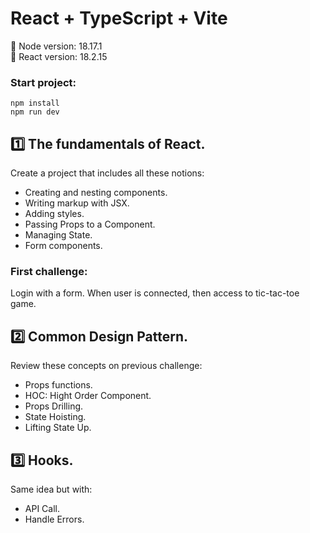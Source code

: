 # React + TypeScript + Vite

📀 Node version: 18.17.1  
📀 React version: 18.2.15

### Start project:

`npm install`  
`npm run dev`

## 1️⃣ The fundamentals of React.

Create a project that includes all these notions:

- Creating and nesting components.
- Writing markup with JSX.
- Adding styles.
- Passing Props to a Component.
- Managing State.
- Form components.

### First challenge:

Login with a form. When user is connected, then access to tic-tac-toe game.

## 2️⃣ Common Design Pattern.

Review these concepts on previous challenge:

- Props functions.
- HOC: Hight Order Component.
- Props Drilling.
- State Hoisting.
- Lifting State Up.

## 3️⃣ Hooks.

Same idea but with:

- API Call.
- Handle Errors.
